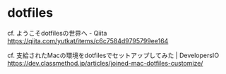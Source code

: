 # dotfiles

cf. ようこそdotfilesの世界へ - Qiita
https://qiita.com/yutkat/items/c6c7584d9795799ee164

cf. 支給されたMacの環境をdotfilesでセットアップしてみた | DevelopersIO
https://dev.classmethod.jp/articles/joined-mac-dotfiles-customize/

